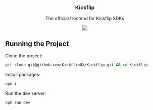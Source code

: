 <div align="center">
    <h3> Kickflip</h3>
    <p>The official frontend for Kickflip SDKs</p>

[![](https://img.shields.io/github/repo-size/KickflipUX/Kickflip?color=%23DDB&label=SIZE&logo=codesandbox&style=for-the-badge&logoColor=D9E0EE&labelColor=18181a)](https://github.com/KickflipUX/Kickflip)    
</div> 

## Running the Project

Clone the project:
```bash
git clone git@github.com:KickflipUX/Kickflip.git && cd Kickflip
```

Install packages:
```bash
npm i
```

Run the dev server:
```bash
npm run dev
```
